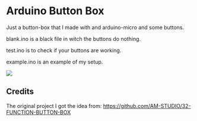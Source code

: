 # Arduino Button Box

Just a button-box that I made with and arduino-micro and some buttons.

blank.ino is a black file in witch the buttons do nothing.

test.ino is to check if your buttons are working.

example.ino is an example of my setup.

<img src="https://i.imgur.com/rfScqmV.jpeg" />

## Credits
The original project I got the idea from: https://github.com/AM-STUDIO/32-FUNCTION-BUTTON-BOX
